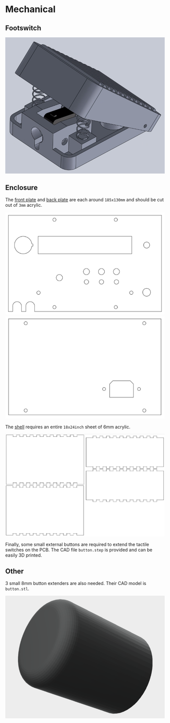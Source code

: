 # Mechanical

## Footswitch

![footswitch](../docs/footswitch_render.png)

## Enclosure

The [front plate](./enclosure/front_plate.pdf) and [back plate](./enclosure/back_plate.pdf) are each around `185x130mm` and should be cut out of `3mm` acrylic.

![front plate](../docs/front_plate.png)
![back plate](../docs/back_plate.png)

The [shell](./enclosure/shell.pdf) requires an entire `18x24inch` sheet of 6mm acrylic.

![shell](../docs/shell.png)

Finally, some small external buttons are required to extend the tactile switches on the PCB. The CAD file `button.step` is provided and can be easily 3D printed.

## Other

3 small 8mm button extenders are also needed. Their CAD model is `button.stl`.

![button](../docs/button.png)
